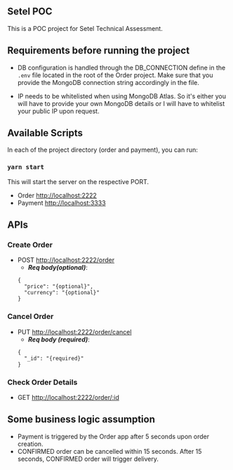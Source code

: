 ## Setel POC

This is a POC project for Setel Technical Assessment.

## Requirements before running the project

- DB configuration is handled through the DB_CONNECTION define in the `.env` file located in the root of the Order project. Make sure that you provide the MongoDB connection string accordingly in the file.

- IP needs to be whitelisted when using MongoDB Atlas. So it's either you will have to provide your own MongoDB details or I will have to whitelist your public IP upon request.

## Available Scripts

In each of the project directory (order and payment), you can run:

### `yarn start`
This will start the server on the respective PORT.
- Order [http://localhost:2222](http://localhost:2222)
- Payment [http://localhost:3333](http://localhost:3333)

## APIs

### Create Order

- POST [http://localhost:2222/order](http://localhost:2222/order)
  - ***Req body(optional)***: 
  ```
  {
    "price": "{optional}", 
    "currency": "{optional}"
  }
  ```

### Cancel Order

- PUT [http://localhost:2222/order/cancel](http://localhost:2222/order)
  - ***Req body (required)***: 
  ```
  {
    "_id": "{required}"
  }
  ```

### Check Order Details

- GET [http://localhost:2222/order/:id](http://localhost:2222/order/{orderId})

## Some business logic assumption

- Payment is triggered by the Order app after 5 seconds upon order creation.
- CONFIRMED order can be cancelled within 15 seconds. After 15 seconds, CONFIRMED order will trigger delivery.



